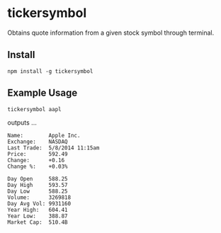 # tickersymbol
Obtains quote information from a given stock symbol through terminal.

## Install
```
npm install -g tickersymbol
```

## Example Usage
```
tickersymbol aapl
```

outputs ...

```
Name:        Apple Inc.
Exchange:    NASDAQ
Last Trade:  5/8/2014 11:15am
Price:       592.49
Change:      +0.16
Change %:    +0.03%

Day Open     588.25
Day High     593.57
Day Low      588.25
Volume:      3269818
Day Avg Vol: 9931160
Year High:   604.41
Year Low:    388.87
Market Cap:  510.4B
```